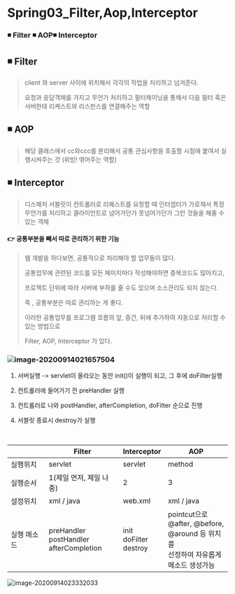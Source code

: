 # Spring03_Filter,Aop,Interceptor

### :black_medium_small_square: Filter :black_medium_small_square: AOP:black_medium_small_square: Interceptor 

## :black_medium_small_square: Filter 

> client 와 server 사이에 위치해서 각각의 작업을 처리하고 넘겨준다.
>
> 요청과 응답객체를 가지고 무언가 처리하고 필터체이닝을 통해서 다음 필터 혹은 서버한테 리케스트와 리스펀스를 연결해주는 역할

## :black_medium_small_square: AOP

> 해당 클래스에서 cc와ccc를 분리해서 공통 관심사항을 호출할 시점에 붙여서 실행시켜주는 것 (위빙! 엮어주는 역할)

## :black_medium_small_square: Interceptor

> 디스패처 서블릿이 컨트롤러로 리퀘스트를 요청할 때 인터셉터가 가로채서 특정 무언가를 처리하고 클라이언트로 넘어가던가 못넘어가던가 그런 것들을 해줄 수 있는 객체

#### :point_right: 공통부분을 빼서 따로 관리하기 위한 기능

> 웹 개발을 하다보면, 공통적으로 처리해야 할 업무들이 많다. 
>
> 공통업무에 관련된 코드를 모든 페이지마다 작성해야하면 중복코드도 많아지고, 
>
> 프로젝트 단위에 따라 서버에 부하를 줄 수도 있으며 소스관리도 되지 않는다. 
>
> 즉 , 공통부분은 따로 관리하는 게 좋다. 
>
> 이러한 공통업무를 프로그램 흐름의 앞, 중간, 뒤에 추가하여 자동으로 처리할 수 있는 방법으로
>
> Filter, AOP, Interceptor 가 있다.

### ![image-20200914021657504](C:\Users\dywjd\AppData\Roaming\Typora\typora-user-images\image-20200914021657504.png)

1. 서버실행 -> servlet이 올라오는 동안 init()이 실행이 되고, 그 후에 doFilter실행

2. 컨트롤러에 들어가기 전 preHandler 실행

3. 컨트롤러로 나와 postHandler, afterCompletion, doFilter 순으로 진행

4. 서블릿 종료시 destroy가 실행

   <br>

|             | Filter                                           | Interceptor                     | AOP                                                          |
| ----------- | ------------------------------------------------ | ------------------------------- | ------------------------------------------------------------ |
| 실행위치    | servlet                                          | servlet                         | method                                                       |
| 실행순서    | 1(제일 먼저, 제일 나중)                          | 2                               | 3                                                            |
| 설정위치    | xml / java                                       | web.xml                         | xml / java                                                   |
| 실행 메소드 | preHandler<br />postHandler<br />afterCompletion | init<br />doFilter<br />destroy | pointcut으로<br />@after, @before, <br />@around 등 위치를<br />선정하여 자유롭게 <br />메소드 생성가능 |

![image-20200914023332033](C:\Users\dywjd\AppData\Roaming\Typora\typora-user-images\image-20200914023332033.png)

